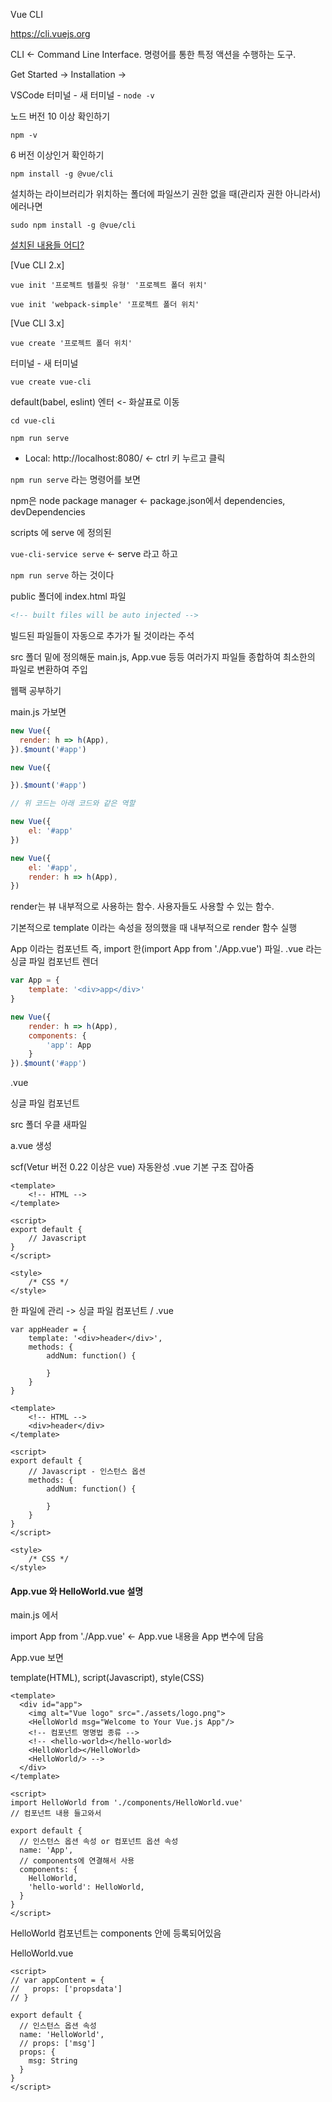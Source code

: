 Vue CLI

https://cli.vuejs.org

CLI <- Command Line Interface. 명령어를 통한 특정 액션을 수행하는 도구.

Get Started -> Installation -> 

VSCode 터미널 - 새 터미널 - `node -v`

노드 버전 10 이상 확인하기

`npm -v`

6 버전 이상인거 확인하기

`npm install -g @vue/cli`



설치하는 라이브러리가 위치하는 폴더에 파일쓰기 권한 없을 때(관리자 권한 아니라서) 에러나면

`sudo npm install -g @vue/cli`



[설치된 내용들 어디?](https://stackoverflow.com/questions/5926672/where-does-npm-install-packages)



[Vue CLI 2.x]

`vue init '프로젝트 템플릿 유형' '프로젝트 폴더 위치'`

`vue init 'webpack-simple' '프로젝트 폴더 위치'`



[Vue CLI 3.x]

`vue create '프로젝트 폴더 위치'`



터미널 - 새 터미널

`vue create vue-cli`

default(babel, eslint) 엔터  <- 화살표로 이동

`cd vue-cli`

`npm run serve`

- Local: http://localhost:8080/  <- ctrl 키 누르고 클릭



`npm run serve` 라는 명령어를 보면

npm은 node package manager  <- package.json에서 dependencies, devDependencies

scripts 에 serve 에 정의된

`vue-cli-service serve` <- serve 라고 하고

`npm run serve` 하는 것이다

public 폴더에 index.html 파일

```html
<!-- built files will be auto injected -->
```

빌드된 파일들이 자동으로 추가가 될 것이라는 주석

src 폴더 밑에 정의해둔 main.js, App.vue 등등 여러가지 파일들 종합하여 최소한의 파일로 변환하여 주입

웹팩 공부하기

main.js 가보면

```javascript
new Vue({
  render: h => h(App),
}).$mount('#app')
```

```javascript
new Vue({

}).$mount('#app')

// 위 코드는 아래 코드와 같은 역할

new Vue({
    el: '#app'
})
```

```javascript
new Vue({
    el: '#app',
    render: h => h(App),
})
```

render는 뷰 내부적으로 사용하는 함수. 사용자들도 사용할 수 있는 함수.

기본적으로 template 이라는 속성을 정의했을 때 내부적으로 render 함수 실행

App 이라는 컴포넌트 즉, import 한(import App from './App.vue') 파일. .vue 라는 싱글 파일 컴포넌트 렌더

```javascript
var App = {
    template: '<div>app</div>'
}

new Vue({
    render: h => h(App),
    components: {
        'app': App
    }
}).$mount('#app')
```



.vue

싱글 파일 컴포넌트

src 폴더 우클 새파일

a.vue 생성

scf(Vetur 버전 0.22 이상은 vue) 자동완성 .vue 기본 구조 잡아줌

```vue
<template>
	<!-- HTML -->
</template>

<script>
export default {
    // Javascript
}
</script>

<style>
    /* CSS */
</style>
```

한 파일에 관리 -> 싱글 파일 컴포넌트 / .vue

```vue
var appHeader = {
	template: '<div>header</div>',
	methods: {
		addNum: function() {

		}
	}
}

<template>
	<!-- HTML -->
	<div>header</div>
</template>

<script>
export default {
    // Javascript - 인스턴스 옵션
    methods: {
		addNum: function() {

		}
	}
}
</script>

<style>
    /* CSS */
</style>
```



#### App.vue 와 HelloWorld.vue 설명

main.js 에서

import App from './App.vue'  <- App.vue 내용을 App 변수에 담음



App.vue 보면

template(HTML), script(Javascript), style(CSS)

```vue
<template>
  <div id="app">
    <img alt="Vue logo" src="./assets/logo.png">
    <HelloWorld msg="Welcome to Your Vue.js App"/>
    <!-- 컴포넌트 명명법 종류 -->
    <!-- <hello-world></hello-world>
    <HelloWorld></HelloWorld>
    <HelloWorld/> -->
  </div>
</template>
```

```vue
<script>
import HelloWorld from './components/HelloWorld.vue'
// 컴포넌트 내용 들고와서

export default {
  // 인스턴스 옵션 속성 or 컴포넌트 옵션 속성
  name: 'App',
  // components에 연결해서 사용
  components: {
    HelloWorld,
    'hello-world': HelloWorld,
  }
}
</script>
```



HelloWorld 컴포넌트는 components 안에 등록되어있음

HelloWorld.vue

```vue
<script>
// var appContent = {
//   props: ['propsdata']
// }

export default {
  // 인스턴스 옵션 속성
  name: 'HelloWorld',
  // props: ['msg']
  props: {
    msg: String
  }
}
</script>
```

